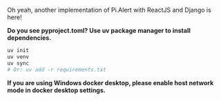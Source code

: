 Oh yeah, another implementation of Pi.Alert with ReactJS and Django is here!

**Do you see pyproject.toml? Use uv package manager to install dependencies.**
```bash
uv init
uv venv
uv sync
# Or: uv add -r requirements.txt
```

**If you are using Windows docker desktop, please enable host network mode in docker desktop settings.**